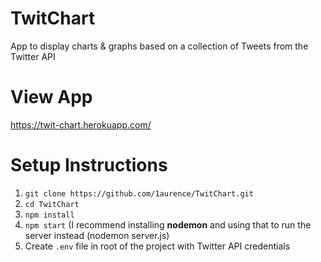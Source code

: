 # TwitChart
App to display charts &amp; graphs based on a collection of Tweets from the Twitter API

# View App
https://twit-chart.herokuapp.com/

# Setup Instructions
1. `git clone https://github.com/1aurence/TwitChart.git`
2. `cd TwitChart`
3. `npm install`
4. `npm start` (I recommend installing **nodemon** and using that to run the server instead (nodemon server.js)
5. Create `.env` file in root of the project with Twitter API credentials 
